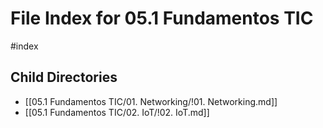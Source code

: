 # File Index for 05.1 Fundamentos TIC
#index

## Child Directories

- [[05.1 Fundamentos TIC/01. Networking/!01. Networking.md]]
- [[05.1 Fundamentos TIC/02. IoT/!02. IoT.md]]


